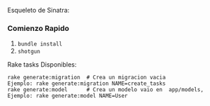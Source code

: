 Esqueleto de Sinatra:

### Comienzo Rapido

1.  `bundle install`
2.  `shotgun`

Rake tasks Disponibles:

```
rake generate:migration  # Crea un migracion vacia
Ejemplo: rake generate:migration NAME=create_tasks
rake generate:model      # Crea un modelo vaio en  app/models,
Ejemplo: rake generate:model NAME=User
```